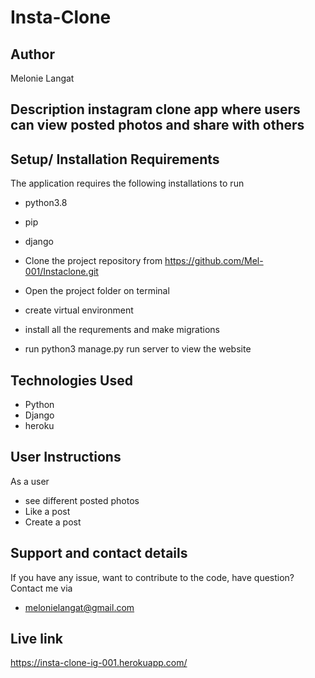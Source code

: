 # Insta-Clone


## Author
Melonie Langat

## Description instagram clone  app where users can view posted photos and share with others
## Setup/ Installation Requirements
The application requires the following installations to run
* python3.8
* pip
* django

* Clone the project repository from https://github.com/Mel-001/Instaclone.git
* Open the project folder on terminal
* create virtual environment
* install all the requrements and make migrations
* run python3 manage.py run server to view the website
## Technologies Used
* Python 
* Django
* heroku
## User Instructions 
As a user
* see different posted photos
* Like a post
* Create a post


## Support and contact details 
If you have any issue, want to contribute to the code, have question?
Contact me via
* melonielangat@gmail.com

## Live link
https://insta-clone-ig-001.herokuapp.com/